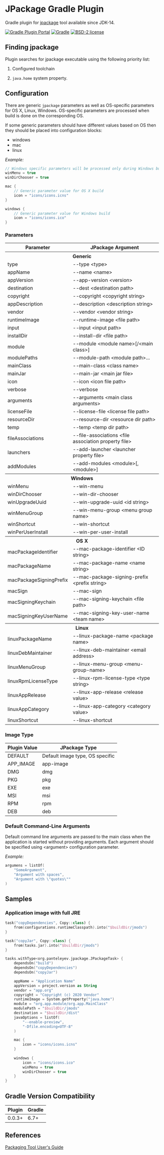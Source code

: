 # JPackage Gradle Plugin

Gradle plugin for [jpackage](https://openjdk.java.net/jeps/343) tool available since JDK-14.

[![Gradle Plugin Portal](https://img.shields.io/maven-metadata/v/https/plugins.gradle.org/m2/org/panteleyev/jpackageplugin/org.panteleyev.jpackageplugin.gradle.plugin/maven-metadata.xml.svg?label=Gradle%20Plugin)](https://plugins.gradle.org/plugin/org.panteleyev.jpackageplugin)
[![Gradle](https://img.shields.io/badge/Gradle-6.7%2B-green)](https://gradle.org/)
[![BSD-2 license](https://img.shields.io/badge/License-BSD--2-informational.svg)](LICENSE)

## Finding jpackage

Plugin searches for jpackage executable using the following priority list:

1. Configured toolchain

2. ```java.home``` system property.

## Configuration

There are generic ```jpackage``` parameters as well as OS-specific parameters for OS X, Linux, Windows.
OS-specific parameters are processed when build is done on the corresponding OS.

If some generic parameters should have different values based on OS then they should be placed into configuration blocks:

* windows
* mac
* linux

*Example:*

```kotlin
// Windows specific parameters will be processed only during Windows build
winMenu = true
winDirChooser = true

mac {
    // Generic parameter value for OS X build
    icon = "icons/icons.icns"
}

windows {
    // Generic parameter value for Windows build
    icon = "icons/icons.ico"
}
```

### Parameters

<table>
<tr><th>Parameter</th><th>JPackage Argument</th></tr>
<tr><th colspan="2">Generic</th></tr>
<tr><td>type</td><td>--type &lt;type></td></tr>
<tr><td>appName</td><td>--name &lt;name></td></tr>
<tr><td>appVersion</td><td>--app-version &lt;version></td></tr>
<tr><td>destination</td><td>--dest &lt;destination path></td></tr>
<tr><td>copyright</td><td>--copyright &lt;copyright string></td></tr>
<tr><td>appDescription</td><td>--description &lt;description string></td></tr>
<tr><td>vendor</td><td>--vendor &lt;vendor string></td></tr>
<tr><td>runtimeImage</td><td>--runtime-image &lt;file path></td></tr>
<tr><td>input</td><td>--input &lt;input path></td></tr>
<tr><td>installDir</td><td>--install-dir &lt;file path></td></tr>
<tr><td>module</td><td>--module &lt;module name>[/&lt;main class>]</td></tr>
<tr><td>modulePaths</td><td>--module-path &lt;module path>...</td></tr>
<tr><td>mainClass</td><td>--main-class &lt;class name></td></tr>
<tr><td>mainJar</td><td>--main-jar &lt;main jar file></td></tr>
<tr><td>icon</td><td>--icon &lt;icon file path></td></tr>
<tr><td>verbose</td><td>--verbose</td></tr>
<tr><td>arguments</td><td>--arguments &lt;main class arguments></td></tr>
<tr><td>licenseFile</td><td>--license-file &lt;license file path></td></tr>
<tr><td>resourceDir</td><td>--resource-dir &lt;resource dir path></td></tr>
<tr><td>temp</td><td>--temp &lt;temp dir path></td></tr>
<tr><td>fileAssociations</td><td>--file-associations &lt;file association property file></td></tr>
<tr><td>launchers</td><td>--add-launcher &lt;launcher property file></td></tr>
<tr><td>addModules</td><td>--add-modules &lt;module>[,&lt;module>]</td></tr>

<tr><th colspan="2">Windows</th></tr>
<tr><td>winMenu</td><td>--win-menu</td></tr>
<tr><td>winDirChooser</td><td>--win-dir-chooser</td></tr>
<tr><td>winUpgradeUuid</td><td>--win-upgrade-uuid &lt;id string></td></tr>
<tr><td>winMenuGroup</td><td>--win-menu-group &lt;menu group name></td></tr>
<tr><td>winShortcut</td><td>--win-shortcut</td></tr>
<tr><td>winPerUserInstall</td><td>--win-per-user-install</td></tr>

<tr><th colspan="2">OS X</th></tr>
<tr><td>macPackageIdentifier</td><td>--mac-package-identifier &lt;ID string></td></tr>
<tr><td>macPackageName</td><td>--mac-package-name &lt;name string></td></tr>
<tr><td>macPackageSigningPrefix</td><td>--mac-package-signing-prefix &lt;prefix string></td></tr>
<tr><td>macSign</td><td>--mac-sign</td></tr>
<tr><td>macSigningKeychain</td><td>--mac-signing-keychain &lt;file path></td></tr>
<tr><td>macSigningKeyUserName</td><td>--mac-signing-key-user-name &lt;team name></td></tr>

<tr><th colspan="2">Linux</th></tr>
<tr><td>linuxPackageName</td><td>--linux-package-name &lt;package name></td></tr>
<tr><td>linuxDebMaintainer</td><td>--linux-deb-maintainer &lt;email address></td></tr>
<tr><td>linuxMenuGroup</td><td>--linux-menu-group &lt;menu-group-name></td></tr>
<tr><td>linuxRpmLicenseType</td><td>--linux-rpm-license-type &lt;type string></td></tr>
<tr><td>linuxAppRelease</td><td>--linux-app-release &lt;release value></td></tr>
<tr><td>linuxAppCategory</td><td>--linux-app-category &lt;category value></td></tr>
<tr><td>linuxShortcut</td><td>--linux-shortcut</td></tr>

</table>

### Image Type

|Plugin Value|JPackage Type|
|---|---|
|DEFAULT|Default image type, OS specific|
|APP_IMAGE|app-image|
|DMG|dmg|
|PKG|pkg|
|EXE|exe|
|MSI|msi|
|RPM|rpm|
|DEB|deb|

### Default Command-Line Arguments

Default command line arguments are passed to the main class when the application is started without providing arguments.
Each argument should be specified using &lt;argument> configuration parameter.

_Example:_

```kotlin
argumens = listOf(
    "SomeArgument",
    "Argument with spaces",
    "Argument with \"quotes\""
)
```

## Samples

### Application image with full JRE

```kotlin
task("copyDependencies", Copy::class) {
    from(configurations.runtimeClasspath).into("$buildDir/jmods")
}

task("copyJar", Copy::class) {
    from(tasks.jar).into("$buildDir/jmods")
}

tasks.withType<org.panteleyev.jpackage.JPackageTask> {
    dependsOn("build")
    dependsOn("copyDependencies")
    dependsOn("copyJar")

    appName = "Application Name"
    appVersion = project.version as String
    vendor = "app.org"
    copyright = "Copyright (c) 2020 Vendor"
    runtimeImage = System.getProperty("java.home")
    module = "org.app.module/org.app.MainClass"
    modulePath = "$buildDir/jmods"
    destination = "$buildDir/dist"
    javaOptions = listOf(
        "--enable-preview",
        "-Dfile.encoding=UTF-8"
    )

    mac {
        icon = "icons/icons.icns"
    }
    
    windows {
        icon = "icons/icons.ico"
        winMenu = true
        winDirChooser = true
    }
}
```

## Gradle Version Compatibility

| Plugin | Gradle |
|---|---|
|0.0.3+|6.7+|

## References

[Packaging Tool User's Guide](https://docs.oracle.com/en/java/javase/15/jpackage/packaging-tool-user-guide.pdf)
